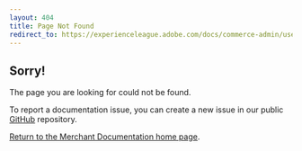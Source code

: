 ```yaml
---
layout: 404
title: Page Not Found
redirect_to: https://experienceleague.adobe.com/docs/commerce-admin/user-guides/home.html
---
```


## Sorry!

The page you are looking for could not be found.

To report a documentation issue, you can create a new issue in our public [GitHub](https://github.com/magento/merchdocs/issues) repository.

[Return to the Merchant Documentation home page]({{site.baseurl}}/).
